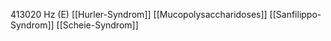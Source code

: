 413020 Hz (E)
[[Hurler-Syndrom]]
[[Mucopolysaccharidoses]]
[[Sanfilippo-Syndrom]]
[[Scheie-Syndrom]]